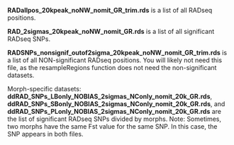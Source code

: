 **RADallpos_20kpeak_noNW_nomit_GR_trim.rds** is a list of all RADseq positions.

**RAD_2sigmas_20kpeak_noNW_nomit_GR.rds** is a list of all significant RADseq SNPs.

**RADSNPs_nonsignif_outof2sigma_20kpeak_noNW_nomit_GR_trim.rds** is a list of all NON-significant RADseq positions. You will likely not need this file, as the resampleRegions function does not need the non-significant datasets.

Morph-specific datasets:
**ddRAD_SNPs_LBonly_NOBIAS_2sigmas_NConly_nomit_20k_GR.rds**, **ddRAD_SNPs_SBonly_NOBIAS_2sigmas_NConly_nomit_20k_GR.rds**, and **ddRAD_SNPs_PLonly_NOBIAS_2sigmas_NConly_nomit_20k_GR.rds** are the list of significant RADseq SNPs divided by morphs.
Note: Sometimes, two morphs have the same Fst value for the same SNP. In this case, the SNP appears in both files.
